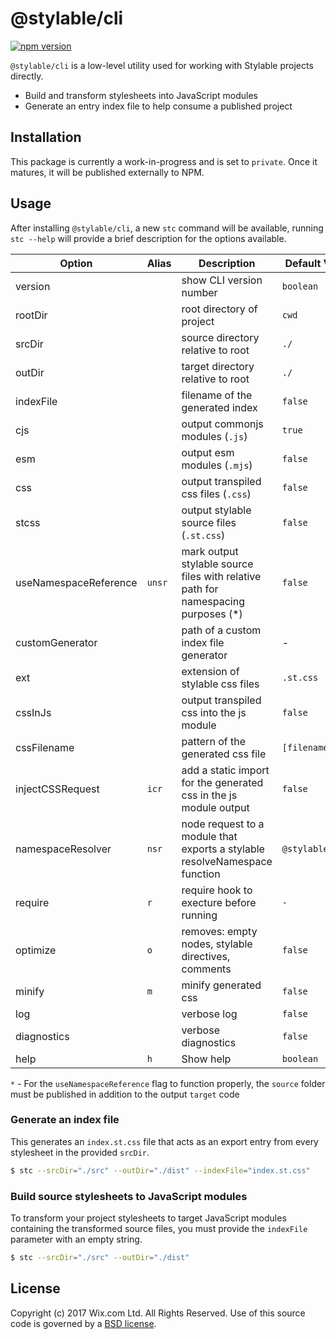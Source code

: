 # @stylable/cli

[![npm version](https://img.shields.io/npm/v/@stylable/cli.svg)](https://www.npmjs.com/package/@stylable/cli)

`@stylable/cli` is a low-level utility used for working with Stylable projects directly.

- Build and transform stylesheets into JavaScript modules
- Generate an entry index file to help consume a published project

## Installation
This package is currently a work-in-progress and is set to `private`. Once it matures, it will be published externally to NPM.

## Usage

After installing `@stylable/cli`, a new `stc` command will be available, running `stc --help` will provide a brief description for the options available.

|Option|Alias|Description|Default Value|
|------|-----|-----------|-------------|
|version||show CLI version number|`boolean`|
|rootDir||root directory of project|`cwd`|
|srcDir||source directory relative to root|`./`|
|outDir||target directory relative to root|`./`|
|indexFile||filename of the generated index|`false`|
|cjs||output commonjs modules (`.js`)|`true`|
|esm||output esm modules (`.mjs`)|`false`|
|css||output transpiled css files (`.css`)|`false`|
|stcss||output stylable source files (`.st.css`)|`false`|
|useNamespaceReference|`unsr`|mark output stylable source files with relative path for namespacing purposes (*)|`false`|
|customGenerator||path of a custom index file generator|-|
|ext||extension of stylable css files|`.st.css`|
|cssInJs||output transpiled css into the js module|`false`|
|cssFilename||pattern of the generated css file|`[filename].css`|
|injectCSSRequest|`icr`|add a static import for the generated css in the js module output|`false`|
|namespaceResolver|`nsr`|node request to a module that exports a stylable resolveNamespace function|`@stylable/node`|
|require|`r`|require hook to execture before running|`-`|
|optimize|`o`|removes: empty nodes, stylable directives, comments|`false`|
|minify|`m`|minify generated css|`false`|
|log||verbose log|`false`|
|diagnostics||verbose diagnostics|`false`|
|help|`h`|Show help|`boolean`|

`*` - For the `useNamespaceReference` flag to function properly, the `source` folder must be published in addition to the output `target` code

### Generate an index file
This generates an `index.st.css` file that acts as an export entry from every stylesheet in the provided `srcDir`.

```sh
$ stc --srcDir="./src" --outDir="./dist" --indexFile="index.st.css"
```

### Build source stylesheets to JavaScript modules
To transform your project stylesheets to target JavaScript modules containing the transformed source files, you must provide the `indexFile` parameter with an empty string.

```sh
$ stc --srcDir="./src" --outDir="./dist"
```

## License
Copyright (c) 2017 Wix.com Ltd. All Rights Reserved. Use of this source code is governed by a [BSD license](./LICENSE).

